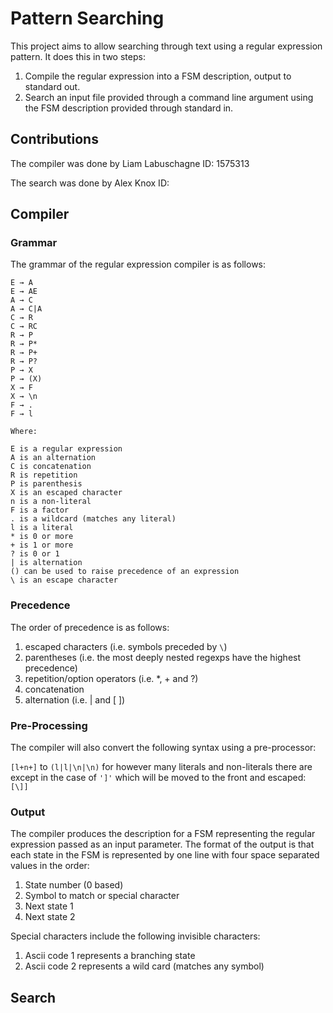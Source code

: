 # Pattern Searching
This project aims to allow searching through text using a regular expression pattern. It does this in two steps:
1. Compile the regular expression into a FSM description, output to standard out.
2. Search an input file provided through a command line argument using the FSM description provided through standard in.

## Contributions
The compiler was done by Liam Labuschagne ID: 1575313

The search was done by Alex Knox ID: 

## Compiler
### Grammar
The grammar of the regular expression compiler is as follows:
```
E → A
E → AE
A → C
A → C|A
C → R
C → RC
R → P
R → P*
R → P+
R → P?
P → X
P → (X)
X → F
X → \n
F → .
F → l

Where:

E is a regular expression
A is an alternation
C is concatenation
R is repetition
P is parenthesis
X is an escaped character
n is a non-literal
F is a factor
. is a wildcard (matches any literal)
l is a literal
* is 0 or more
+ is 1 or more
? is 0 or 1
| is alternation
() can be used to raise precedence of an expression
\ is an escape character
```

### Precedence
The order of precedence is as follows:
1. escaped characters (i.e. symbols preceded by `\`)
2. parentheses (i.e. the most deeply nested regexps have the highest precedence)
3. repetition/option operators (i.e. *, + and ?)
4. concatenation
5. alternation (i.e. | and [ ])

### Pre-Processing
The compiler will also convert the following syntax using a pre-processor:

`[l+n+]` to `(l|l|\n|\n)` for however many literals and non-literals there are except in the case of `']'` which will be moved to the front and escaped: `[\]]`

### Output
The compiler produces the description for a FSM representing the regular expression passed as an input parameter. The format of the output is that each state in the FSM is represented by one line with four space separated values in the order:
1. State number (0 based)
2. Symbol to match or special character
3. Next state 1
4. Next state 2

Special characters include the following invisible characters:
1. Ascii code 1 represents a branching state
2. Ascii code 2 represents a wild card (matches any symbol)

## Search